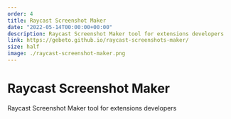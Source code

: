 ```yaml
---
order: 4
title: Raycast Screenshot Maker
date: "2022-05-14T00:00:00+00:00"
description: Raycast Screenshot Maker tool for extensions developers
link: https://gebeto.github.io/raycast-screenshots-maker/
size: half
image: ./raycast-screenshot-maker.png
---
```



# Raycast Screenshot Maker


Raycast Screenshot Maker tool for extensions developers
